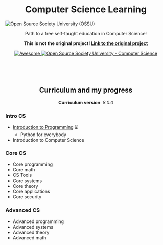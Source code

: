 <h1 align="center">Computer Science Learning</h1>

![Open Source Society University (OSSU)](http://i.imgur.com/kYYCXtC.png)

<p align="center">
  Path to a free self-taught education in Computer Science!
</p>
<p align="center">
	<strong>This is not the original project! <a href="https://github.com/ossu/computer-science">Link to the original project</a></strong>
</p>
<p align="center">
  <a href="https://github.com/sindresorhus/awesome">
    <img alt="Awesome" src="https://cdn.rawgit.com/sindresorhus/awesome/d7305f38d29fed78fa85652e3a63e154dd8e8829/media/badge.svg">
  </a>
  <a href="https://github.com/ossu/computer-science">
	<img alt="Open Source Society University - Computer Science" src="https://img.shields.io/badge/OSSU-computer--science-blue.svg">
  </a>
</p>

<br><br><br>

<h2 align="center"> Curriculum and my progress </h2>

<p align="center"> <strong>Curriculum version</strong>: <i>8.0.0</i> </p>

### Intro CS
- [Introduction to Programming](exercises/01.python-for-everybody) :hourglass:
  - Python for everybody
- Introduction to Computer Science
### Core CS
- Core programming
- Core math
- CS Tools
- Core systems
- Core theory
- Core applications
- Core security
### Advanced CS
- Advanced programming
- Advanced systems
- Advanced theory
- Advanced math
